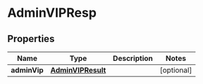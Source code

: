 # AdminVIPResp

## Properties
Name | Type | Description | Notes
------------ | ------------- | ------------- | -------------
**adminVip** | [**AdminVIPResult**](AdminVIPResult.md) |  |  [optional]
